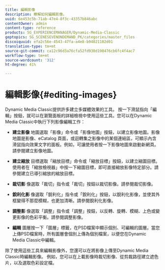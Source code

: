 ```yaml
---
title: 編輯影像
description: 瞭解如何編輯影像。
uuid: 6e453c5b-71ab-47e4-8f3c-43357b846abc
contentOwner: admin
content-type: reference
products: SG_EXPERIENCEMANAGER/Dynamic-Media-Classic
geptopics: SG_SCENESEVENONDEMAND_PK/categories/master_files
discoiquuid: efa2c56e-4543-47fa-a4e8-b94021102d01
translation-type: tm+mt
source-git-commit: ca12c96d3a76cfa52fd930d190476cb6fc4f4ac7
workflow-type: tm+mt
source-wordcount: '312'
ht-degree: 41%

---
```



# 編輯影像{#editing-images}

Dynamic Media Classic提供許多建立多媒體效果的工具。 按一下滑鼠指向「編輯」按鈕，就可以在瀏覽面板的詳細檢視中使用這些工具。您可以在Dynamic Media Classic中執行下列影像編輯工作：

* **建立影像**
地圖選取「影像」命令或「影像地圖」按鈕，以建立影像地圖。影像地圖是影像、eCatalog 頁面，或迴轉集之影像中的某個連結區，可顯示內含滑鼠指向效果文字的面板。例如，可讓使用者按一下影像地圖來啟動新網頁。請參閱建立影像地圖。

* **建立縮放**
目標選取「縮放目標」命令或「縮放目標」按鈕，以建立縮圖目標。使用者在「縮放檢視器」中按一下縮圖目標，即可直接縮放影像特定部分。請參閱建立已導引縮放的縮放目標。

* **裁切影**
像選取「裁切」指令或「裁切」按鈕以裁切影像。請參閱裁切影像。

* **銳利化影**
像選取「銳利化」指令或「銳利化」按鈕，以銳利化影像，並使其外框變得不那麼模糊，也更加清晰。請參閱銳利化影像。

* **調整影**
像選取「調整」指令或「調整」按鈕，以反轉、旋轉、模糊、上色或變更影像的色彩平衡。請參閱調整影像。

* **編輯**
圖層按一下「圖層」標籤，在PSD檔案中顯示個別、可編輯的圖層。當您上傳PSD檔案時，所有圖層會個別上傳為個別檔案，以便您在Dynamic Media Classic中編輯。

除了使用這些工具來編輯影像外，您還可以在將影像上傳至Dynamic Media Classic時編輯影像。 例如，您可以在上載影像時裁切影像、從剪裁路徑建立遮色片，以及選取色彩設定檔。
